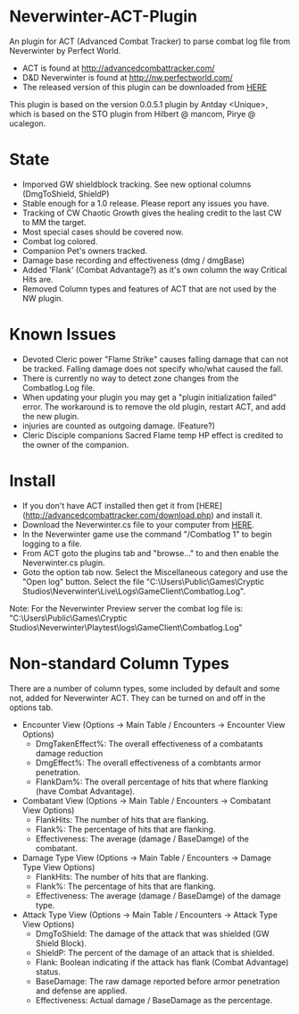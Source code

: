Neverwinter-ACT-Plugin
======================

An plugin for ACT (Advanced Combat Tracker) to parse combat log file from Neverwinter by Perfect World.

- ACT is found at http://advancedcombattracker.com/
- D&D Neverwinter is found at http://nw.perfectworld.com/
- The released version of this plugin can be downloaded from [HERE](https://s3.amazonaws.com/nw-act-plugin/Neverwinter.cs)

This plugin is based on the version 0.0.5.1 plugin by Antday \<Unique\>, 
which is based on the STO plugin from Hilbert @ mancom, Pirye @ ucalegon.


State
=====
- Imporved GW shieldblock tracking.  See new optional columns (DmgToShield, ShieldP)
- Stable enough for a 1.0 release.  Please report any issues you have.
- Tracking of CW Chaotic Growth gives the healing credit to the last CW to MM the target.
- Most special cases should be covered now.
- Combat log colored.
- Companion Pet's owners tracked.
- Damage base recording and effectiveness (dmg / dmgBase)
- Added 'Flank' (Combat Advantage?) as it's own column the way Critical Hits are.
- Removed Column types and features of ACT that are not used by the NW plugin.


Known Issues
============
- Devoted Cleric power "Flame Strike" causes falling damage that can not be tracked.  Falling damage does not specify who/what caused the fall.
- There is currently no way to detect zone changes from the Combatlog.Log file.
- When updating your plugin you may get a "plugin initialization failed" error.  The workaround is to remove the old plugin, restart ACT, and add the new plugin.
- injuries are counted as outgoing damage.  (Feature?)
- Cleric Disciple companions Sacred Flame temp HP effect is credited to the owner of the companion.


Install
=======
- If you don't have ACT installed then get it from [HERE] (http://advancedcombattracker.com/download.php) and install it.
- Download the Neverwinter.cs file to your computer from [HERE](https://s3.amazonaws.com/nw-act-plugin/Neverwinter.cs).
- In the Neverwinter game use the command "/Combatlog 1" to begin logging to a file.  
- From ACT goto the plugins tab and "browse..." to and then enable the Neverwinter.cs plugin.  
- Goto the option tab now.   Select the Miscellaneous category and use the "Open log" button.  Select the file "C:\Users\Public\Games\Cryptic Studios\Neverwinter\Live\Logs\GameClient\Combatlog.Log".

Note: For the Neverwinter Preview server the combat log file is:
  "C:\Users\Public\Games\Cryptic Studios\Neverwinter\Playtest\logs\GameClient\Combatlog.Log"

Non-standard Column Types
=========================
There are a number of column types, some included by default and some not, added for Neverwinter ACT.  They can be turned on and off in the options tab.
- Encounter View (Options -> Main Table / Encounters -> Encounter View Options)
  - DmgTakenEffect%: The overall effectiveness of a combatants damage reduction
  - DmgEffect%: The overall effectiveness of a combtants armor penetration.
  - FlankDam%: The overall percentage of hits that where flanking (have Combat Advantage).
- Combatant View (Options -> Main Table / Encounters -> Combatant View Options)
  - FlankHits: The number of hits that are flanking.
  - Flank%: The percentage of hits that are flanking.
  - Effectiveness: The average (damage / BaseDamge) of the combatant.
- Damage Type View (Options -> Main Table / Encounters -> Damage Type View Options)
  - FlankHits: The number of hits that are flanking.
  - Flank%: The percentage of hits that are flanking.
  - Effectiveness: The average (damage / BaseDamge) of the damage type.
- Attack Type View (Options -> Main Table / Encounters -> Attack Type View Options)
  - DmgToShield: The damage of the attack that was shielded (GW Shield Block). 
  - ShieldP: The percent of the damage of an attack that is shielded.
  - Flank: Boolean indicating if the attack has flank (Combat Advantage) status.
  - BaseDamage: The raw damage reported before armor penetration and defense are applied.
  - Effectiveness: Actual damage / BaseDamage as the percentage.
